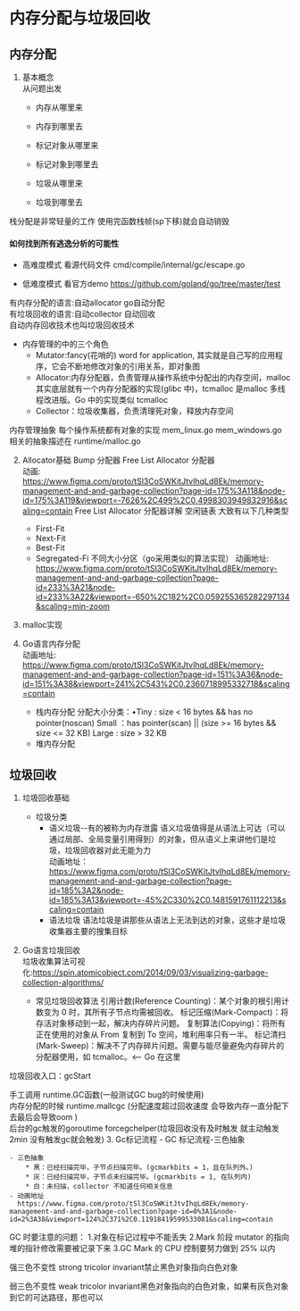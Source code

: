 # 内存分配与垃圾回收

## 内存分配
1. 基本概念  
  从问题出发
   -  内存从哪里来
   -  内存到哪里去

   -  标记对象从哪里来
   -  标记对象到哪里去

   -  垃圾从哪里来
   -  垃圾到哪里去
 

栈分配是非常轻量的工作 使用完函数栈帧(sp下移)就会自动销毁

#### 如何找到所有逃逸分析的可能性  
- 高难度模式 看源代码文件
  cmd/compile/internal/gc/escape.go

- 低难度模式 看官方demo
https://github.com/goland/go/tree/master/test  
  
有内存分配的语言:自动allocator go自动分配  
有垃圾回收的语言:自动collector 自动回收  
自动内存回收技术也叫垃圾回收技术
- 内存管理的中的三个角色
    - Mutator:fancy(花哨的) word for application, 其实就是自己写的应用程序，它会不断地修改对象的引用关系，即对象图
    - Allocator:内存分配器，负责管理从操作系统中分配出的内存空间，malloc 其实底层就有一个内存分配器的实现(glibc 中)，tcmalloc 是malloc 多线程改进版。Go 中的实现类似 tcmalloc
    - Collector：垃圾收集器，负责清理死对象，释放内存空间
    
内存管理抽象
每个操作系统都有对象的实现
mem_linux.go
mem_windows.go
相关的抽象描述在 runtime/malloc.go

2. Allocator基础
   Bump 分配器
   Free List Allocator 分配器  
   动画:  
   https://www.figma.com/proto/tSl3CoSWKitJtvIhqLd8Ek/memory-management-and-and-garbage-collection?page-id=175%3A118&node-id=175%3A119&viewport=-7626%2C499%2C0.4998303949832916&scaling=contain
   Free List Allocator 分配器详解 空闲链表 大致有以下几种类型
   * First-Fit
   * Next-Fit
   * Best-Fit
   * Segregated-Fi  不同大小分区（go采用类似的算法实现）
    动画地址:
     https://www.figma.com/proto/tSl3CoSWKitJtvIhqLd8Ek/memory-management-and-and-garbage-collection?page-id=233%3A21&node-id=233%3A22&viewport=-650%2C182%2C0.059255365282297134&scaling=min-zoom
3. malloc实现
4. Go语言内存分配  
    动画地址:  
   https://www.figma.com/proto/tSl3CoSWKitJtvIhqLd8Ek/memory-management-and-and-garbage-collection?page-id=151%3A36&node-id=151%3A38&viewport=241%2C543%2C0.2360718995332718&scaling=contain

    * 栈内存分配
      分配大小分类：•Tiny : size < 16 bytes && has no pointer(noscan)
      Small ：has pointer(scan) || (size >= 16 bytes && size <= 32 KB)
      Large : size > 32 KB
    * 堆内存分配

## 垃圾回收
1. 垃圾回收基础  
   * 垃圾分类  
       * 语义垃圾--有的被称为内存泄露
       语义垃圾值得是从语法上可达（可以通过局部、全局变量引用得到）的对象，但从语义上来讲他们是垃圾，垃圾回收器对此无能为力  
       动画地址：
     https://www.figma.com/proto/tSl3CoSWKitJtvIhqLd8Ek/memory-management-and-and-garbage-collection?page-id=185%3A2&node-id=185%3A13&viewport=-45%2C330%2C0.1481591761112213&scaling=contain  
        * 语法垃圾
        语法垃圾是讲那些从语法上无法到达的对象，这些才是垃圾收集器主要的搜集目标
 
2. Go语言垃圾回收         
     垃圾收集算法可视化:https://spin.atomicobject.com/2014/09/03/visualizing-garbage-collection-algorithms/
   - 常⻅垃圾回收算法
     引用计数(Reference Counting)：某个对象的根引用计数变为 0 时，其所有子节点均需被回收。
     标记压缩(Mark-Compact)：将存活对象移动到一起，解决内存碎片问题。
     复制算法(Copying)：将所有正在使用的对象从 From 复制到 To 空间，堆利用率只有一半。
     标记清扫(Mark-Sweep)：解决不了内存碎片问题。需要与能尽量避免内存碎片的分配器使用，如 tcmalloc。<— Go 在这里

垃圾回收入口：gcStart

手工调用 runtime.GC函数(一般测试GC bug的时候使用)  
内存分配的时候 runtime.mallcgc (分配速度超过回收速度 会导致内存一直分配下去最后会导致oom
)  
后台的gc触发的goroutime forcegchelper(垃圾回收没有及时触发 就主动触发 2min 没有触发gc就会触发)
3. Gc标记流程
    - GC 标记流程-三色抽象

    - 三色抽象
        * 黑：已经扫描完毕，子节点扫描完毕。(gcmarkbits = 1，且在队列外。)
        * 灰：已经扫描完毕，子节点未扫描完毕。(gcmarkbits = 1, 在队列内)
        * 白：未扫描，collector 不知道任何相关信息
    - 动画地址
      https://www.figma.com/proto/tSl3CoSWKitJtvIhqLd8Ek/memory-management-and-and-garbage-collection?page-id=0%3A1&node-id=2%3A38&viewport=124%2C371%2C0.11918419599533081&scaling=contain

GC 时要注意的问题：
1.对象在标记过程中不能丢失
2.Mark 阶段 mutator 的指向堆的指针修改需要被记录下来
3.GC Mark 的 CPU 控制要努力做到 25% 以内

强三色不变性
strong tricolor invariant禁止黑色对象指向白色对象

弱三色不变性
weak tricolor invariant黑色对象指向的白色对象，如果有灰色对象到它的可达路径，那也可以
    














